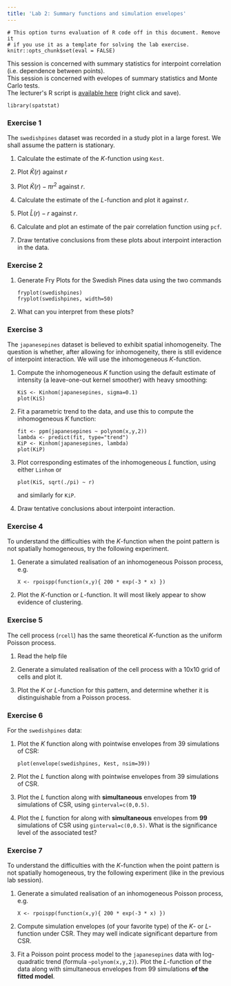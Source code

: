 ```yaml
---
title: 'Lab 2: Summary functions and simulation envelopes'
---
```


```{r, include = FALSE}
# This option turns evaluation of R code off in this document. Remove it
# if you use it as a template for solving the lab exercise.
knitr::opts_chunk$set(eval = FALSE)
```

This session is concerned with summary statistics for interpoint
correlation (i.e. dependence between points).  
This session is concerned with evelopes of summary statistics and Monte Carlo tests.  
The lecturer's R script is [available here](https://raw.githubusercontent.com/spatstat/useR2015/master/Scripts/script2.R) (right click and save).

```{r include=FALSE}
library(spatstat)
```

### Exercise 1

The `swedishpines` dataset was recorded in a study plot
in a large forest. We shall assume the pattern is stationary.

1.  Calculate the estimate of the $K$-function using `Kest`.

2.  Plot $\widehat K(r)$ against $r$

3.  Plot $\widehat K(r) - \pi r^2$ against $r$.

4.  Calculate the estimate of the $L$-function and plot it against
    $r$.

5.  Plot $\widehat L(r) - r$ against $r$.

6.  Calculate and plot an estimate of the pair correlation function
    using `pcf`.

7.  Draw tentative conclusions from these plots about interpoint
    interaction in the data.


### Exercise 2

1.  Generate Fry Plots for the Swedish Pines data using the two commands
    ```{r}
    fryplot(swedishpines)
    fryplot(swedishpines, width=50)
    ```

2.  What can you interpret from these plots?


### Exercise 3

The `japanesepines` dataset is believed to exhibit
spatial inhomogeneity. The question is whether, after allowing for
inhomogeneity, there is still evidence of interpoint interaction. We
will use the inhomogeneous $K$-function.

1.  Compute the inhomogeneous $K$ function using the default
    estimate of intensity (a leave-one-out kernel smoother) with
    heavy smoothing:
    ```{r}
    KiS <- Kinhom(japanesepines, sigma=0.1)
    plot(KiS)
    ```
	
2.  Fit a parametric trend to the data, and use this to compute the
    inhomogeneous $K$ function:
    ```{r}
    fit <- ppm(japanesepines ~ polynom(x,y,2))
    lambda <- predict(fit, type="trend")
    KiP <- Kinhom(japanesepines, lambda)
    plot(KiP)
    ```
	
3.  Plot corresponding estimates of the inhomogeneous $L$ function,
    using either `Linhom` or
    ```{r}
    plot(KiS, sqrt(./pi) ~ r)
    ```
    and similarly for `KiP`.

4.  Draw tentative conclusions about interpoint interaction.


### Exercise 4

To understand the difficulties with the $K$-function when the point
pattern is not spatially homogeneous, try the following experiment.

1.  Generate a simulated realisation of an inhomogeneous Poisson
    process, e.g.
    ```{r}
    X <- rpoispp(function(x,y){ 200 * exp(-3 * x) })
    ```
	
2.  Plot the $K$-function or $L$-function. It will most likely appear to show
    evidence of clustering.


### Exercise 5

The cell process (`rcell`) has the same theoretical $K$-function as
the uniform Poisson process.

1.  Read the help file

2.  Generate a simulated realisation of the cell process 
    with a 10x10 grid of cells and plot it.
    
3.  Plot the $K$ or $L$-function for this pattern, and
    determine whether it is distinguishable from a Poisson process.

### Exercise 6

For the `swedishpines` data:

1.  Plot the $K$ function along with pointwise envelopes from 39
    simulations of CSR:
    ```{r}
    plot(envelope(swedishpines, Kest, nsim=39))
    ```

2.  Plot the $L$ function along with pointwise envelopes from 39
    simulations of CSR.

3.  Plot the $L$ function along with **simultaneous**
    envelopes from **19** simulations of CSR, using
    `ginterval=c(0,0.5)`.

4.  Plot the $L$ function for along with
    **simultaneous** envelopes from **99**
    simulations of CSR using `ginterval=c(0,0.5)`. What
    is the significance level of the associated test?

### Exercise 7

To understand the difficulties with the $K$-function when the point
pattern is not spatially homogeneous, try the following experiment
(like in the previous lab session).

1.  Generate a simulated realisation of an inhomogeneous Poisson
    process, e.g.
    ```{r}
    X <- rpoispp(function(x,y){ 200 * exp(-3 * x) })
    ```

2.  Compute simulation envelopes (of your favorite type) of the $K$-
    or $L$-function under CSR. They may well indicate significant
    departure from CSR.

3.  Fit a Poisson point process model to the `japanesepines`
    data with log-quadratic trend (formula `~polynom(x,y,2)`). Plot the
    $L$-function of the data along with simultaneous envelopes from 99
    simulations **of the fitted model**.
